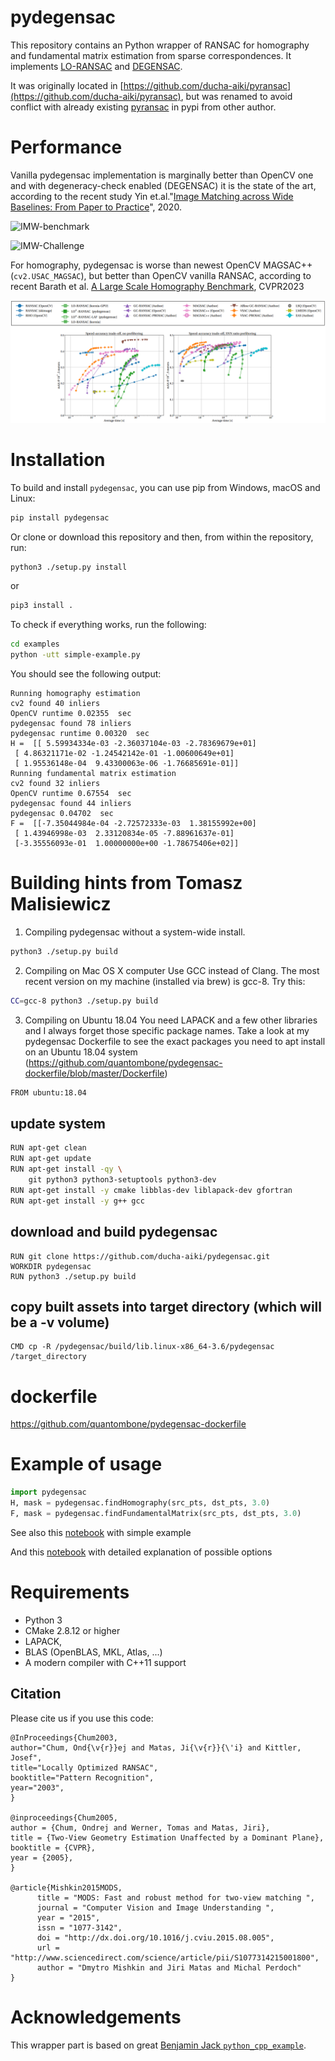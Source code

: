 # pydegensac

This repository contains an Python wrapper of RANSAC for homography and fundamental matrix estimation
from sparse correspondences. It implements [LO-RANSAC](https://link.springer.com/chapter/10.1007/978-3-540-45243-0_31) and [DEGENSAC](http://citeseerx.ist.psu.edu/viewdoc/download?doi=10.1.1.466.2719&rep=rep1&type=pdf).

It was originally located in [https://github.com/ducha-aiki/pyransac](https://github.com/ducha-aiki/pyransac), but was renamed to avoid conflict with already existing [pyransac](https://pypi.org/project/pyransac/) in pypi from other author.

# Performance

Vanilla pydegensac implementation is marginally better than OpenCV one and with degeneracy-check enabled (DEGENSAC) it is the state of the art,
according to the recent study Yin et.al."[Image Matching across Wide Baselines: From Paper to Practice](https://arxiv.org/abs/2003.01587.pdf)", 2020.

![IMW-benchmark](img/ransacs.png)


![IMW-Challenge](img/ransacs2.png)


For homography, pydegensac is worse than newest OpenCV MAGSAC++ (`cv2.USAC_MAGSAC`), but better than OpenCV vanilla RANSAC, according to recent Barath et al. [A Large Scale Homography Benchmark](https://arxiv.org/abs/2302.09997), CVPR2023


![H-benchmark](https://github.com/danini/homography-benchmark/raw/main/assets/heb_benchmark_traditional.png)



# Installation

To build and install `pydegensac`, you can use pip from Windows, macOS and Linux:

```bash
pip install pydegensac
```

Or clone or download this repository and then, from within the repository, run:

```bash
python3 ./setup.py install
```

or

```bash
pip3 install .
```

To check if everything works, run the following:

```bash
cd examples
python -utt simple-example.py
```

You should see the following output:

```
Running homography estimation
cv2 found 40 inliers
OpenCV runtime 0.02355  sec
pydegensac found 78 inliers
pydegensac runtime 0.00320  sec
H =  [[ 5.59934334e-03 -2.36037104e-03 -2.78369679e+01]
 [ 4.86321171e-02 -1.24542142e-01 -1.00600649e+01]
 [ 1.95536148e-04  9.43300063e-06 -1.76685691e-01]]
Running fundamental matrix estimation
cv2 found 32 inliers
OpenCV runtime 0.67554  sec
pydegensac found 44 inliers
pydegensac 0.04702  sec
F =  [[-7.35044984e-04 -2.72572333e-03  1.38155992e+00]
 [ 1.43946998e-03  2.33120834e-05 -7.88961637e-01]
 [-3.35556093e-01  1.00000000e+00 -1.78675406e+02]]
```

# Building hints from Tomasz Malisiewicz

1. Compiling pydegensac without a system-wide install.

```bash
python3 ./setup.py build
```

2. Compiling on Mac OS X computer
Use GCC instead of Clang. The most recent version on my machine (installed via brew) is gcc-8. Try this:

```bash
CC=gcc-8 python3 ./setup.py build
```

3. Compiling on Ubuntu 18.04
You need LAPACK and a few other libraries and I always forget those specific package names. Take a look at my pydegensac Dockerfile to see the exact packages you need to apt install on an Ubuntu 18.04 system (https://github.com/quantombone/pydegensac-dockerfile/blob/master/Dockerfile)

```bash
FROM ubuntu:18.04
```

## update system
```bash
RUN apt-get clean
RUN apt-get update
RUN apt-get install -qy \
    git python3 python3-setuptools python3-dev
RUN apt-get install -y cmake libblas-dev liblapack-dev gfortran
RUN apt-get install -y g++ gcc
```

## download and build pydegensac
```
RUN git clone https://github.com/ducha-aiki/pydegensac.git
WORKDIR pydegensac
RUN python3 ./setup.py build
```

## copy built assets into target directory (which will be a -v volume)
```docker
CMD cp -R /pydegensac/build/lib.linux-x86_64-3.6/pydegensac /target_directory
```

# dockerfile

https://github.com/quantombone/pydegensac-dockerfile


# Example of usage

```python
import pydegensac
H, mask = pydegensac.findHomography(src_pts, dst_pts, 3.0)
F, mask = pydegensac.findFundamentalMatrix(src_pts, dst_pts, 3.0)

```

See also this [notebook](examples/simple-example.ipynb) with simple example

And this [notebook](examples/how-to-use-detailed.ipynb) with detailed explanation of possible options


# Requirements

- Python 3
- CMake 2.8.12 or higher
- LAPACK, 
- BLAS (OpenBLAS, MKL, Atlas, ...)
- A modern compiler with C++11 support


## Citation

Please cite us if you use this code:

    @InProceedings{Chum2003,
    author="Chum, Ond{\v{r}}ej and Matas, Ji{\v{r}}{\'i} and Kittler, Josef",
    title="Locally Optimized RANSAC",
    booktitle="Pattern Recognition",
    year="2003",
    }
    
    @inproceedings{Chum2005,
    author = {Chum, Ondrej and Werner, Tomas and Matas, Jiri},
    title = {Two-View Geometry Estimation Unaffected by a Dominant Plane},
    booktitle = {CVPR},
    year = {2005},
    }
    
    @article{Mishkin2015MODS,
          title = "MODS: Fast and robust method for two-view matching ",
          journal = "Computer Vision and Image Understanding ",
          year = "2015",
          issn = "1077-3142",
          doi = "http://dx.doi.org/10.1016/j.cviu.2015.08.005",
          url = "http://www.sciencedirect.com/science/article/pii/S1077314215001800",
          author = "Dmytro Mishkin and Jiri Matas and Michal Perdoch"
    }
    


    
# Acknowledgements

This wrapper part is based on great [Benjamin Jack `python_cpp_example`](https://github.com/benjaminjack/python_cpp_example).
